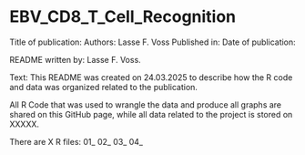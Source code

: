 # EBV_CD8_T_Cell_Recognition

Title of publication:
Authors: Lasse F. Voss
Published in: 
Date of publication:

README written by: Lasse F. Voss.

Text:
This README was created on 24.03.2025 to describe how the R code and data was organized related to the publication. 

All R Code that was used to wrangle the data and produce all graphs are shared on this GitHub page, while all data related to the project is stored on XXXXX.

There are X R files: 
01_
02_
03_
04_

